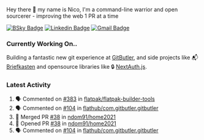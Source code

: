 
Hey there 👋 my name is Nico, I'm a command-line warrior and open sourcerer - improving the web 1 PR at a time

[![BSky Badge](https://img.shields.io/badge/-%20%40ndo.dev%20-%200285FF?style=flat-square&logo=bluesky&color=%23161e27)](https://bsky.app/profile/ndo.dev) [![Linkedin Badge](https://img.shields.io/badge/-ndom91-blue?style=flat-square&logo=Linkedin&logoColor=white&link=https://www.linkedin.com/in/ndom91/)](https://www.linkedin.com/in/ndom91/) [![Gmail Badge](https://img.shields.io/badge/-yo@ndo.dev-c14438?style=flat-square&logo=mail.ru&logoColor=white&link=mailto:yo@ndo.dev)](mailto:yo@ndo.dev)

### Currently Working On..

Building a fantastic new git experience at [GitButler](https://github.com/gitbutlerapp), and side projects like 📬 [Briefkasten](https://briefkastenhq.com) and opensource libraries like 🔒 [NextAuth.js](https://github.com/nextauthjs/next-auth).

<!--START_SECTION_PROFILE_VIEWS:readme-info-->
<!--END_SECTION_PROFILE_VIEWS:readme-info-->

<!--START_SECTION_DAILY_COMMIT:readme-info-->
<!--END_SECTION_DAILY_COMMIT:readme-info-->

<!--START_SECTION_WEEKLY_COMMIT:readme-info-->
<!--END_SECTION_WEEKLY_COMMIT:readme-info-->

### Latest Activity

<!--START_SECTION:activity-->
1. 🗣 Commented on [#383](https://github.com/flatpak/flatpak-builder-tools/issues/383#issuecomment-2634452955) in [flatpak/flatpak-builder-tools](https://github.com/flatpak/flatpak-builder-tools)
2. 🗣 Commented on [#104](https://github.com/flathub/com.gitbutler.gitbutler/pull/104#issuecomment-2634353869) in [flathub/com.gitbutler.gitbutler](https://github.com/flathub/com.gitbutler.gitbutler)
3. 🎉 Merged PR [#38](https://github.com/ndom91/home2021/pull/38) in [ndom91/home2021](https://github.com/ndom91/home2021)
4. 💪 Opened PR [#38](https://github.com/ndom91/home2021/pull/38) in [ndom91/home2021](https://github.com/ndom91/home2021)
5. 🗣 Commented on [#104](https://github.com/flathub/com.gitbutler.gitbutler/pull/104#issuecomment-2630448266) in [flathub/com.gitbutler.gitbutler](https://github.com/flathub/com.gitbutler.gitbutler)
<!--END_SECTION:activity-->
